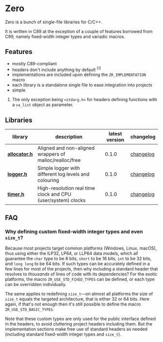 Zero
====

Zero is a bunch of single-file libraries for C/C++.

It is written in C89 at the exception of a couple of features borrowed from C99,
namely fixed-width integer types and variadic macros.


## Features

* mostly C89-compliant
* headers don't include anything by default <sup>[1]</sup>
* implementations are included upon defining the `ZR_IMPLEMENTATION` macro
* each library is a standalone single file to ease integration into projects
* simple

1. The only exception being `<stdarg.h>` for headers defining functions with a
`va_list` object as parameter.


## Libraries


| library | description | latest version | changelog |
|---------|-------------|----------------|-----------|
**[allocator.h](include/zero/allocator.h)** | Aligned and non-aligned wrappers of malloc/realloc/free | 0.1.0 | [changelog](changelogs/allocator.md)
**[logger.h](include/zero/logger.h)** | Simple logger with different log levels and colouring | 0.1.0 | [changelog](changelogs/logger.md)
**[timer.h](include/zero/timer.h)** | High-resolution real time clock and CPU (user/system) clocks | 0.1.0 | [changelog](changelogs/timer.md)


## FAQ

### Why defining custom fixed-width integer types and even `size_t`?

Because most projects target common platforms (Windows, Linux, macOS), thus
using either the ILP32, LP64, or LLP64 data models, which all guarantee the
`char` type to be 8 bits, `short` to be 16 bits, `int` to be 32 bits, and
`long long` to be 64 bits. If such types can be accurately defined in a few
lines for most of the projects, then why including a standard header that
resolves to _thousands_ of lines of code with its dependencies? For the exotic
platforms, the macro `ZR_USE_STD_FIXED_TYPES` can be defined, or each type can
be overridden individually.

The same applies to redefining `size_t`—on almost all platforms the size of
`size_t` equals the targeted architecture, that is either 32 or 64 bits. Here
again, if that's not enough then it's still possible to define
the macro `ZR_USE_STD_BASIC_TYPES`.

Note that these custom types are only used for the public interface defined in
the headers, to avoid cluttering project headers including them. But the
implementation sections make free use of standard headers as needed
(including standard fixed-width integer types and `size_t`).
